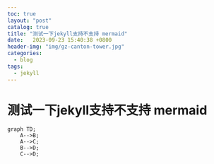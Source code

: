 ```yaml
---
toc: true
layout: "post"
catalog: true
title: "测试一下jekyll支持不支持 mermaid"
date:   2023-09-23 15:40:38 +0800
header-img: "img/gz-canton-tower.jpg"
categories:
  - blog
tags:
  - jekyll 
---
```


# 测试一下jekyll支持不支持 mermaid

```mermaid
graph TD;
    A-->B;
    A-->C;
    B-->D;
    C-->D;
``` 
